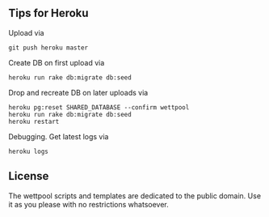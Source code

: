 

## Tips for Heroku

Upload via

    git push heroku master

Create DB on first upload via

    heroku run rake db:migrate db:seed

Drop and recreate DB on later uploads via

    heroku pg:reset SHARED_DATABASE --confirm wettpool
    heroku run rake db:migrate db:seed
    heroku restart

Debugging. Get latest logs via

    heroku logs


## License

The wettpool scripts and templates are dedicated to the public domain.
Use it as you please with no restrictions whatsoever.